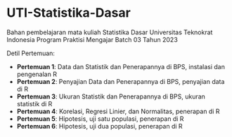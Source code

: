# UTI-Statistika-Dasar

Bahan pembelajaran mata kuliah Statistika Dasar Universitas Teknokrat Indonesia Program Praktisi Mengajar Batch 03 Tahun 2023

Detil Pertemuan:
- **Pertemuan 1**: Data dan Statistik dan Penerapannya di BPS, instalasi dan pengenalan R
- **Pertemuan 2**: Penyajian Data dan Penerapannya di BPS, penyajian data di R
- **Pertemuan 3**: Ukuran Statistik dan Penerapannya di BPS, ukuran statistik di R
- **Pertemuan 4**: Korelasi, Regresi Linier, dan Normalitas, penerapan di R
- **Pertemuan 5**: Hipotesis, uji satu populasi, penerapan di R
- **Pertemuan 6**: Hipotesis, uji dua populasi, penerapan di R
